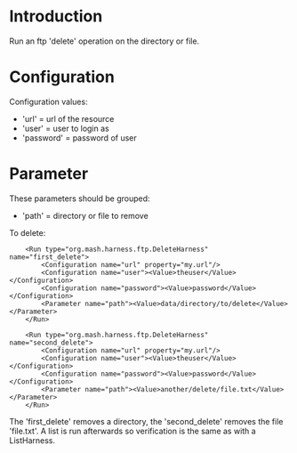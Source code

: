 # Introduction #

Run an ftp 'delete' operation on the directory or file.

# Configuration #
Configuration values:
  * 'url' = url of the resource
  * 'user' = user to login as
  * 'password' = password of user

# Parameter #
These parameters should be grouped:
  * 'path' = directory or file to remove

To delete:
```
    <Run type="org.mash.harness.ftp.DeleteHarness" name="first_delete">
        <Configuration name="url" property="my.url"/>
        <Configuration name="user"><Value>theuser</Value></Configuration>
        <Configuration name="password"><Value>password</Value></Configuration>
        <Parameter name="path"><Value>data/directory/to/delete</Value></Parameter>
    </Run>

    <Run type="org.mash.harness.ftp.DeleteHarness" name="second_delete">
        <Configuration name="url" property="my.url"/>
        <Configuration name="user"><Value>theuser</Value></Configuration>
        <Configuration name="password"><Value>password</Value></Configuration>
        <Parameter name="path"><Value>another/delete/file.txt</Value></Parameter>
    </Run>
```

The 'first\_delete' removes a directory, the 'second\_delete' removes the file 'file.txt'.  A list is run afterwards so verification is the same as with a ListHarness.